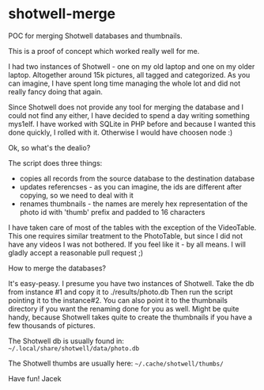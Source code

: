shotwell-merge
==============

POC for merging Shotwell databases and thumbnails.


This is a proof of concept which worked really well for me.

I had two instances of Shotwell - one on my old laptop and one on my older laptop.
Altogether around 15k pictures, all tagged and categorized. As you can imagine,
I have spent long time managing the whole lot and did not really fancy doing that again.

Since Shotwell does not provide any tool for merging the database and I could not find any either,
I have decided to spend a day writing something mys1elf. I have worked with SQLite in PHP before
and because I wanted this done quickly, I rolled with it. Otherwise I would have choosen node :)

Ok, so what's the dealio?

The script does three things:

* copies all records from the source database to the destination database
* updates referencses - as you can imagine, the ids are different after copying, so we need to deal with it
* renames thumbnails - the names are merely hex representation of the photo id with 'thumb' prefix and padded to 16 characters

I have taken care of most of the tables with the exception of the VideoTable. This one requires similar treatment to the PhotoTable,
but since I did not have any videos I was not bothered. If you feel like it - by all means. I will gladly accept
a reasonable pull request ;)

How to merge the databases?

It's easy-peasy. I presume you have two instances of Shotwell. Take the db from instance #1 and copy it to ./results/photo.db
Then run the script pointing it to the instance#2. You can also point it to the thumbnails directory if you want
the renaming done for you as well. Might be quite handy, because Shotwell takes quite to create the thumbnails
if you have a few thousands of pictures.

The Shotwell db is usually found in:
` ~/.local/share/shotwell/data/photo.db`

The Shotwell thumbs are usually here:
`~/.cache/shotwell/thumbs/`

Have fun!
Jacek

